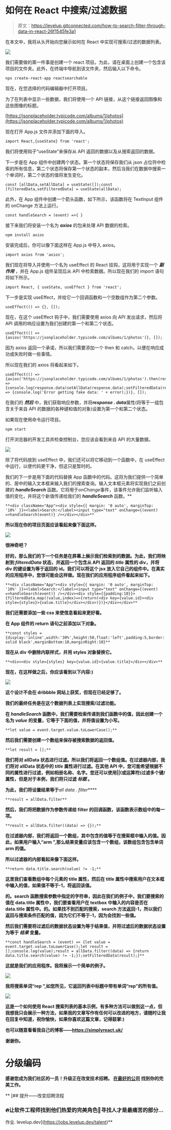 # 如何在 React 中搜索/过滤数据

> 原文：<https://levelup.gitconnected.com/how-to-search-filter-through-data-in-react-26f1545fe3a1>

在本文中，我将从头开始向您展示如何在 React 中实现可搜索/过滤的数据列表。

![](img/95b1259f4b968041300241d981a33099.png)

我们需要做的第一件事是创建一个 react 项目。为此，请在桌面上创建一个包含该项目的文件夹。此外，在终端中导航到该文件夹，然后输入以下命令。

```
npx create-react-app reactsearchable
```

现在，在您选择的代码编辑器中打开项目。

为了在列表中显示一些数据，我们将使用一个 API 链接，从这个链接返回图像和这些图像的标题。

[https://jsonplaceholder.typicode.com/albums/1/photos](https://jsonplaceholder.typicode.com/albums/1/photos)

现在打开 App.js 文件并添加下面的导入。

```
import React,{useState} from 'react';
```

我们将使用钩子“useState”来保存从 API 返回的数据以及从搜索返回的数据。

下一步是在 App 组件中创建两个状态。第一个状态将保存我们从 json 占位符中检索的所有信息，第二个状态将保存第一个状态的副本，然后当我们在数据中搜索一个单词时，第二个状态的值将发生变化。

```
const [allData,setAllData] = useState([]);const [filteredData,setFilteredData] = useState(allData);
```

此外，在 App 组件中创建一个箭头函数，如下所示，该函数将在 TextInput 组件的 onChange 方法上运行。

```
const handleSearch = (event) =>{ }
```

接下来我们将安装一个名为 ***axios*** 的包来处理 API 数据的检索。

```
npm install axios
```

安装完成后，你可以像下面这样在 App.js 中导入 axios。

```
import axios from 'axios';
```

我们现在将导入并使用一个名为 useEffect 的 React 挂钩，这将用于实现一个 ***副作用*** ，并在 App.js 组件呈现后从 API 中检索数据。所以现在我们的 import 语句将如下所示。

```
import React, { useState, useEffect } from 'react';
```

下一步是实现 useEffect，并给它一个回调函数和一个空数组作为第二个参数。

```
useEffect(() => {}, []);
```

现在，在这个 useEffect 钩子中，我们需要使用 axios 向 API 发出请求，然后将 API 调用的响应设置为我们创建的第一个和第二个状态。

```
useEffect(() => {axios('https://jsonplaceholder.typicode.com/albums/1/photos')}, []);
```

因为 axios 返回一个承诺，所以我们需要添加一个 then 和 catch，以便在响应成功或失败时做一些事情。

所以现在我们的 axios 将看起来如下。

```
useEffect(() => {axios('https://jsonplaceholder.typicode.com/albums/1/photos').then(response => {console.log(response.data)setAllData(response.data);setFilteredData(response.data);}).catch(error => {console.log('Error getting fake data: ' + error);})}, []);
```

在我们的 ***然后*** 中，我们获取响应参数，并将***response . data***属性(将等于一组包含关于来自 API 的数据的各种键和值的对象)设置为第一个和第二个状态。

如果现在使用命令运行项目。

```
npm start
```

打开浏览器的开发工具并检查控制台，您应该会看到来自 API 的大量数据。

![](img/331b616d5e26a9d2f4bfc0de52a826c6.png)

除了将代码放到 useEffect 中，我们还可以将它移动到一个函数中，在 useEffect 中运行，以使代码更干净，但这只是暂时的。

我们的下一步是用下面的代码替换 App 函数中的代码。这将为我们提供一个简单的、居中的输入文本框来输入我们的搜索查询。输入文本框元素将实现我们之前创建的 ***handleSearch*** 函数。它将用于*onChange*事件，该事件允许我们监听输入值的变化，并将这个新值传递给我们的 ***handleSearch*** 函数。**

```
**<div className="App"><div style={{ margin: '0 auto', marginTop: '10%' }}><label>Search:</label><input type="text" onChange={(event) =>handleSearch(event)} /></div></div>**
```

**所以现在你的项目页面应该看起来像下面这样。**

**![](img/5cc741fae9ae8191aea939ef85ef6fa4.png)**

**很神奇吧？**

**好的，那么我们的下一个任务是在屏幕上展示我们检索到的数据。为此，我们将映射到 ***filteredData*** 状态，并返回一个包含从 API 返回的 ***title*** 属性的 div，并将 div 的键设置为等于返回的 id。我们可以将这个 jsx 放入它自己的组件中。在真实的应用程序中，您很可能会这样做。现在我们的应用程序组件看起来如下。**

```
**<div className="App"><div style={{ margin: '0 auto', marginTop: '10%' }}><label>Search:</label><input type="text" onChange={(event) =>handleSearch(event)} /></div><div style={{padding:10}}>{filteredData.map((value,index)=>{return(<div key={value.id}><div style={styles}>{value.title}</div></div>)})}</div></div>**
```

**我们还需要添加一些 css 来使信息看起来更好看。**

**在 App 组件的 return 语句之前添加以下对象。**

```
**const styles = {display:'inline',width:'30%',height:50,float:'left',padding:5,border:'0.5px solid black',marginBottom:10,marginRight:10}**
```

**现在从 div 中删除内联样式，并用 styles 对象替换它。**

```
**<div><div style={styles} key={value.id}>{value.title}</div></div>**
```

**现在，在这样做之后，你应该看到以下内容:)**

**![](img/3eef63998d881acce7bb91543fd93327.png)**

**这个设计不会在 dribbble 网站上获奖，但现在已经足够了。**

**我们的最终任务是在这个数据列表上实现搜索/过滤功能。**

**在 ***handleSearch*** 函数中，我们需要检索传递到我们函数中的值，因此创建一个名为 ***value*** 的变量，它等于下面的值，并将值设置为小写。**

```
**let value = event.target.value.toLowerCase();**
```

**然后我们需要创建一个数组来保存被搜索数据的返回值。**

```
**let result = [];**
```

**我们将对 allData 状态进行过滤。所以我们将返回一个数组值。在过滤器内部，我们将对 allData 状态中的 ***title*** 属性进行过滤。在其他 API 中，您可能希望根据不同的属性进行过滤，例如相册名称、名字。您还可以使用||(或运算符)过滤多个键/属性，但是对于本例，我们将只过滤 ***标题*** 。**

**为此，我们将设置结果等于***all data . filter*****

```
**result = allData.filter**
```

**然后，我们将把数据作为参数传递给 filter 的回调函数，该函数表示数组中的每一项。**

```
**result = allData.filter((data) => {});**
```

**在过滤器内部，我们将返回一个数组，其中包含的值等于在搜索框中输入的值。因此，如果用户输入“arm ”,那么结果变量应该包含一个数组，该数组包含包含单词 arm 的值。**

**所以过滤器的内部看起来像下面这样。**

```
**return data.title.search(value) != -1;**
```

**这里我们查看数组中每个元素的 title 属性，然后在 title 属性中搜索用户在文本框中输入的值，如果值不等于-1，将返回该值。**

**的。search 函数搜索参数中指定的字符串，因此在我们的例子中，我们要搜索的值在 data.title 属性中，我们要查看用户在 textbox 中输入的内容是否在 data.title 属性中。的。如果找不到匹配的搜索，search 方法返回-1，所以我们返回与搜索条件匹配的值，因为它们不等于-1，因为会找到一些值。**

**然后我们需要将过滤后的数据状态设置为等于结果值，并将过滤后的数据状态设置为等于 ***结果*** 变量。**

```
**const handleSearch = (event) => {let value = event.target.value.toLowerCase();let result = [];console.log(value);result = allData.filter((data) => {return data.title.search(value) != -1;});setFilteredData(result);}**
```

**这就是我们的应用程序。我将展示一个简单的例子。**

**![](img/fdcd78b8eeb1c9410553d096a6cec5a3.png)**

**我将搜索单词“rep ”,如您所见，它返回列表中标题中带有单词“rep”的所有值。**

**![](img/0a1387f7091438b103215a54a492c26b.png)**

**这是一个如何使用 React 搜索列表的基本示例，有多种方法可以做到这一点，但我想我只会展示一种方法，如果我的文章写作有任何可以改进的地方，请随时让我在回复中知道，祝你愉快，如果你喜欢这篇文章，记得鼓掌:)**

**也可以随意看看我自己的博客——https://simplyreact.uk/**

**谢谢你。**

# **分级编码**

**感谢您成为我们社区的一员！升级正在改变技术招聘。 [**在最好的公司**](https://jobs.levelup.dev/talent) **找到你的完美工作**。**

**[](https://jobs.levelup.dev/talent) [## 提升——改变招聘流程

### 🔥让软件工程师找到他们热爱的完美角色🧠寻找人才是最痛苦的部分…

作业. levelup.dev](https://jobs.levelup.dev/talent)**